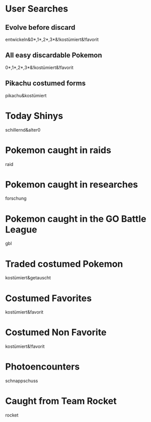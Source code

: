 # User Searches

## Evolve before discard
entwickeln&0*,1*,2*,3*&!kostümiert&!favorit

## All easy discardable Pokemon
0*,1*,2*,3*&!kostümiert&!favorit

## Pikachu costumed forms
pikachu&kostümiert

# Today Shinys
schillernd&alter0

# Pokemon caught in raids
raid

# Pokemon caught in researches
forschung

# Pokemon caught in the GO Battle League
gbl

# Traded costumed Pokemon
kostümiert&getauscht

# Costumed Favorites
kostümiert&favorit

# Costumed Non Favorite
kostümiert&!favorit

# Photoencounters
schnappschuss

# Caught from Team Rocket
rocket
